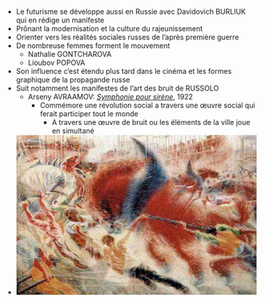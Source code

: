 - Le futurisme se développe aussi en Russie avec Davidovich BURLIUK qui en rédige un manifeste
- Prônant la modernisation et la culture du rajeunissement
- Orienter vers les réalités sociales russes de l’après première guerre
- De nombreuse femmes forment le mouvement
	- Nathalie GONTCHAROVA
	- Lioubov POPOVA
- Son influence c’est étendu plus tard dans le cinéma et les formes graphique de la propagande russe
- Suit notamment les manifestes de l’art des bruit de RUSSOLO
	- Arseny AVRAAMOV: [*Symphonie pour sirène*](https://jan-m.org/symphony-of-sirens/), 1922
		- Commémore une révolution social a travers une œuvre social qui ferait participer tout le monde
			- A travers une œuvre de bruit ou les éléments de la ville joue en simultané
- ![image.png](../assets/image_1698225044195_0.png)
